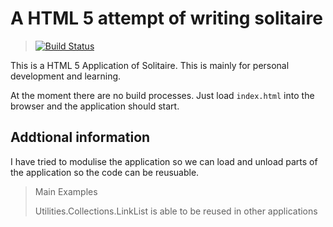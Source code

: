 # A HTML 5 attempt of writing solitaire

> [![Build Status](https://travis-ci.org/chrisyboy53/HTMLSolitaire.svg?branch=master)](https://travis-ci.org/chrisyboy53/HTMLSolitaire)

This is a HTML 5 Application of Solitaire. This is mainly for personal development and
learning.

At the moment there are no build processes. Just load `index.html` into the browser and
the application should start.

## Addtional information

I have tried to modulise the application so we can load and unload parts of the application
so the code can be reusuable.

> Main Examples
>
> Utilities.Collections.LinkList is able to be reused in other applications